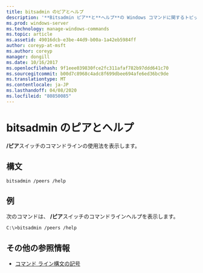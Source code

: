 ```yaml
---
title: bitsadmin のピアとヘルプ
description: '**Bitsadmin ピア**と**ヘルプ**の Windows コマンドに関するトピックでは、/ピアスイッチのコマンドラインの使用方法を示しています。'
ms.prod: windows-server
ms.technology: manage-windows-commands
ms.topic: article
ms.assetid: 49016dcb-e3be-44d9-b00a-1a42eb5984ff
author: coreyp-at-msft
ms.author: coreyp
manager: dongill
ms.date: 10/16/2017
ms.openlocfilehash: 9f1eee039830fce2fc311afaf782b97ddd641c70
ms.sourcegitcommit: b00d7c8968c4adc8f699dbee694afe6ed36bc9de
ms.translationtype: MT
ms.contentlocale: ja-JP
ms.lasthandoff: 04/08/2020
ms.locfileid: "80850085"
---
```

# <a name="bitsadmin-peers-and-help"></a>bitsadmin のピアとヘルプ

**/ピア**スイッチのコマンドラインの使用法を表示します。

## <a name="syntax"></a>構文

```
bitsadmin /peers /help
```

## <a name="examples"></a><a name=BKMK_examples></a>例

次のコマンドは、 **/ピア**スイッチのコマンドラインヘルプを表示します。

```
C:\>bitsadmin /peers /help
```

## <a name="additional-references"></a>その他の参照情報

- [コマンド ライン構文の記号](command-line-syntax-key.md)